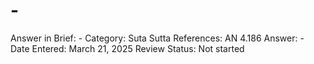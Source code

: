 # -

Answer in Brief: -
 Category: Suta
Sutta References: AN 4.186
Answer: -
Date Entered: March 21, 2025
Review Status: Not started